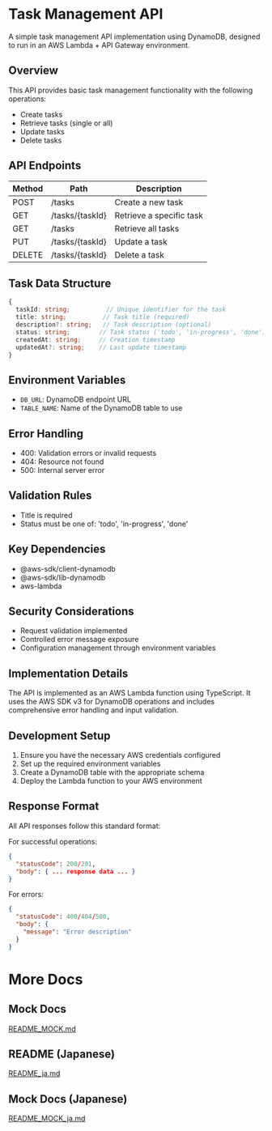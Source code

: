 # Task Management API

A simple task management API implementation using DynamoDB, designed to run in an AWS Lambda + API Gateway environment.

## Overview

This API provides basic task management functionality with the following operations:

- Create tasks
- Retrieve tasks (single or all)
- Update tasks
- Delete tasks

## API Endpoints

| Method | Path | Description |
|--------|------|-------------|
| POST | /tasks | Create a new task |
| GET | /tasks/{taskId} | Retrieve a specific task |
| GET | /tasks | Retrieve all tasks |
| PUT | /tasks/{taskId} | Update a task |
| DELETE | /tasks/{taskId} | Delete a task |

## Task Data Structure

```typescript
{
  taskId: string;          // Unique identifier for the task
  title: string;          // Task title (required)
  description?: string;   // Task description (optional)
  status: string;        // Task status ('todo', 'in-progress', 'done')
  createdAt: string;     // Creation timestamp
  updatedAt?: string;    // Last update timestamp
}
```

## Environment Variables

- `DB_URL`: DynamoDB endpoint URL
- `TABLE_NAME`: Name of the DynamoDB table to use

## Error Handling

- 400: Validation errors or invalid requests
- 404: Resource not found
- 500: Internal server error

## Validation Rules

- Title is required
- Status must be one of: 'todo', 'in-progress', 'done'

## Key Dependencies

- @aws-sdk/client-dynamodb
- @aws-sdk/lib-dynamodb
- aws-lambda

## Security Considerations

- Request validation implemented
- Controlled error message exposure
- Configuration management through environment variables

## Implementation Details

The API is implemented as an AWS Lambda function using TypeScript. It uses the AWS SDK v3 for DynamoDB operations and includes comprehensive error handling and input validation.

## Development Setup

1. Ensure you have the necessary AWS credentials configured
2. Set up the required environment variables
3. Create a DynamoDB table with the appropriate schema
4. Deploy the Lambda function to your AWS environment

## Response Format

All API responses follow this standard format:

For successful operations:
```json
{
  "statusCode": 200/201,
  "body": { ... response data ... }
}
```

For errors:
```json
{
  "statusCode": 400/404/500,
  "body": {
    "message": "Error description"
  }
}
```


# More Docs

## Mock Docs
[README_MOCK.md](README_MOCK.md)

## README (Japanese)
[README_ja.md](README_ja.md)


## Mock Docs (Japanese)
[README_MOCK_ja.md](README_MOCK_ja.md)

